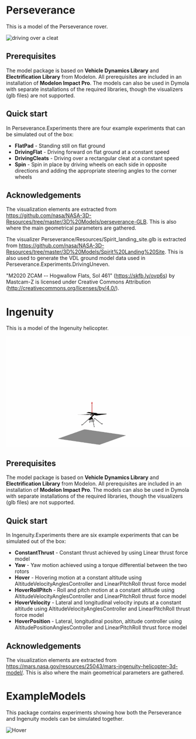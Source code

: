 Perseverance
=====

This is a model of the Perseverance rover.

![driving over a cleat](Perseverance/Resources/images/cleat.gif)

Prerequisites
-------
The model package is based on **Vehicle Dynamics Library** and **Electrification Library** from Modelon. All prerequisites are included in an installation of **Modelon Impact Pro**. The models can also be used in Dymola with separate installations of the required libraries, though the visualizers (glb files) are not supported.

Quick start
--------

In Perseverance.Experiments there are four example experiments that can be simulated out of the box:
 - **FlatPad** - Standing still on flat ground
 - **DrivingFlat** - Driving forward on flat ground at a constant speed
 - **DrivingCleats** - Driving over a rectangular cleat at a constant speed
 - **Spin** - Spin in place by driving wheels on each side in opposite directions and adding the appropriate steering angles to the corner wheels

Acknowledgements
-----------
The visualization elements are extracted from https://github.com/nasa/NASA-3D-Resources/tree/master/3D%20Models/perseverance-GLB. This is also where the main geometrical parameters are gathered.

The visualizer Perseverance/Resources/Spirit_landing_site.glb  is extracted from https://github.com/nasa/NASA-3D-Resources/tree/master/3D%20Models/Spirit%20Landing%20Site. This is also used to generate the VDL ground model data used in Perseverance.Experiments.DrivingUneven.

"M2020 ZCAM -- Hogwallow Flats, Sol 461" (https://skfb.ly/ovp6s) by Mastcam-Z is licensed under Creative Commons Attribution (http://creativecommons.org/licenses/by/4.0/).

Ingenuity
=====

This is a model of the Ingenuity helicopter.

![Hover](Ingenuity/Resources/images/hover.gif)

Prerequisites
-------
The model package is based on **Vehicle Dynamics Library** and **Electrification Library** from Modelon. All prerequisites are included in an installation of **Modelon Impact Pro**. The models can also be used in Dymola with separate installations of the required libraries, though the visualizers (glb files) are not supported.

Quick start
--------

In Ingenuity.Experiments there are six example experiments that can be simulated out of the box:
 - **ConstantThrust** - Constant thrust achieved by using Linear thrust force model
 - **Yaw** - Yaw motion achieved using a torque differential between the two rotors
 - **Hover** - Hovering motion at a constant altitude using AltitudeVelocityAnglesController and LinearPitchRoll thrust force model
 - **HoverRollPitch** - Roll and pitch motion at a constant altitude using AltitudeVelocityAnglesController and LinearPitchRoll thrust force model
 - **HoverVelocity** - Lateral and longitudinal velocity inputs at a constant altitude using AltitudeVelocityAnglesController and LinearPitchRoll thrust force model
 - **HoverPosition** - Lateral, longitudinal positon, altitude controller using AltitudePositionAnglesController and LinearPitchRoll thrust force model

Acknowledgements
-----------
The visualization elements are extracted from https://mars.nasa.gov/resources/25043/mars-ingenuity-helicopter-3d-model/. This is also where the main geometrical parameters are gathered.

ExampleModels
=====

This package contains experiments showing how both the Perseverance and Ingenuity models can be simulated together.

![Hover](ExampleModels/Resources/images/roverAndHelicopter.gif)